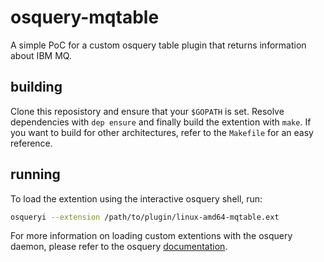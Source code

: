 # osquery-mqtable

A simple PoC for a custom osquery table plugin that returns information about IBM MQ.

## building

Clone this reposistory and ensure that your `$GOPATH` is set. Resolve dependencies with `dep ensure` and finally build the extention with `make`. If you want to build for other architectures, refer to the `Makefile` for an easy reference.

## running

To load the extention using the interactive osquery shell, run:

```bash
osqueryi --extension /path/to/plugin/linux-amd64-mqtable.ext
```

For more information on loading custom extentions with the osquery daemon, please refer to the osquery [documentation](https://osquery.readthedocs.io/en/stable/deployment/extensions/).
